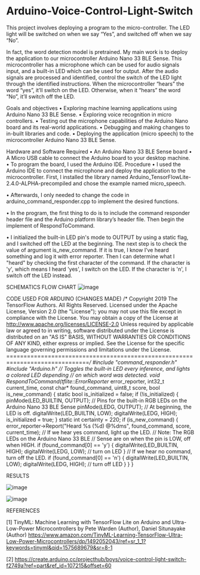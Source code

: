 # Arduino-Voice-Control-Light-Switch
This project involves deploying a program to the micro-controller. The LED light will be switched on when we say “Yes”, and switched off when we say “No”.

In fact, the word detection model is pretrained. My main work is to deploy the application to our microcontroller Arduino Nano 33 BLE Sense. This microcontroller has a microphone which can be used for audio signals input, and a built-in LED which can be used for output.
After the audio signals are processed and identified, control the switch of the LED light through the identified instructions. When the microcontroller “hears” the word “yes”, it’ll switch on the LED. Otherwise, when it “hears” the word “No”, it’ll switch off the LED.


Goals and objectives
•	Exploring machine learning applications using Arduino Nano 33 BLE Sense.
•	Exploring voice recognition in micro controllers.
•	Testing out the microphone capabilities of the Arduino Nano board and its real-world applications.
•	Debugging and making changes to in-built libraries and code.
•	Deploying the application (micro speech) to the microcontroller Arduino Nano 33 BLE Sense.



Hardware and Software Required
•	An Arduino Nano 33 BLE Sense board
•	A Micro USB cable to connect the Arduino board to your desktop machine.
•	To program the board, I used the  Arduino IDE. 
Procedure
•	I used the Arduino IDE to connect the microphone and deploy the application to the microcontroller. First, I installed the library named Arduino_TensorFlowLite-2.4.0-ALPHA-precompiled and chose the example named micro_speech. 

•	Afterwards, I only needed to change the code in arduino_command_responder.cpp to implement the desired functions.

•	In the program, the first thing to do is to include the command responder header file and the Arduino platform library’s header file. Then begin the implement of RespondToCommand.

•	I initialized the built-in LED pin's mode to OUTPUT by using a static flag, and I switched off the LED at the beginning. The next step is to check the value of argument is_new_command. If it is true, I know I’ve heard something and log it with error reporter. Then I can determine what I "heard" by checking the first character of the command. If the character is 'y', which means I heard 'yes', I switch on the LED. If the character is 'n', I switch off the LED instead.


SCHEMATICS
FLOW CHART
![image](https://user-images.githubusercontent.com/102630199/219323334-f1129914-0bff-47b0-9883-453624f55ad6.png)

CODE USED FOR ARDUINO (CHANGES MADE)
/* Copyright 2019 The TensorFlow Authors. All Rights Reserved.
Licensed under the Apache License, Version 2.0 (the "License");
you may not use this file except in compliance with the License.
You may obtain a copy of the License at
http://www.apache.org/licenses/LICENSE-2.0
Unless required by applicable law or agreed to in writing, software
distributed under the License is distributed on an "AS IS" BASIS,
WITHOUT WARRANTIES OR CONDITIONS OF ANY KIND, either express or implied.
See the License for the specific language governing permissions and
limitations under the License.
==============================================================================*/
#include "command_responder.h"
#include "Arduino.h"
// Toggles the built-in LED every inference, and lights a colored LED depending
// on which word was detected.
void RespondToCommand(tflite::ErrorReporter* error_reporter,
    int32_t current_time, const char* found_command,
    uint8_t score, bool is_new_command) {
    static bool is_initialized = false;
    if (!is_initialized) {
        pinMode(LED_BUILTIN, OUTPUT);
    // Pins for the built-in RGB LEDs on the Arduino Nano 33 BLE Sense
        pinMode(LEDG, OUTPUT);
    // At beginning, the LED is off.
        digitalWrite(LED_BUILTIN, LOW);
        digitalWrite(LEDG, HIGH);
        is_initialized = true;
    }
    static int certainty = 220;
    if (is_new_command) {
        error_reporter->Report("Heard %s (%d) @%dms", found_command, score,
            current_time);
    // If we hear yes command, light up the LED.
    // Note: The RGB LEDs on the Arduino Nano 33 BLE
    // Sense are on when the pin is LOW, off when HIGH.
    if (found_command[0] == 'y') {
        digitalWrite(LED_BUILTIN, HIGH);
        digitalWrite(LEDG, LOW); // turn on LED
    }
    // If we hear no command, turn off the LED.
    if (found_command[0] == 'n') {
        digitalWrite(LED_BUILTIN, LOW);
        digitalWrite(LEDG, HIGH); // turn off LED
        }
    }
}

RESULTS

![image](https://user-images.githubusercontent.com/102630199/219323437-08978c40-f1d2-4727-8b8b-84b376ba01fa.png)


![image](https://user-images.githubusercontent.com/102630199/219323494-ef3b90cc-fa60-48ad-9da7-4bd666c40bf8.png)

REFERENCES

[1] TinyML: Machine Learning with TensorFlow Lite on Arduino and Ultra-Low-Power Microcontrollers by Pete Warden (Author), Daniel Situnayake (Author)
https://www.amazon.com/TinyML-Learning-TensorFlow-Ultra-Low-Power-Microcontrollers/dp/1492052043/ref=sr_1_1?keywords=tinyml&qid=1575689679&sr=8-1

[2] https://create.arduino.cc/projecthub/boys/voice-control-light-switch-f2749a?ref=part&ref_id=107215&offset=60
